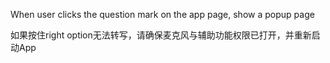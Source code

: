 When user clicks the question mark on the app page, show a popup page

如果按住right option无法转写，请确保麦克风与辅助功能权限已打开，并重新启动App

